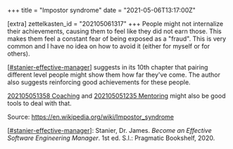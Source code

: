 +++
title = "Impostor syndrome"
date = "2021-05-06T13:17:00Z"

[extra]
zettelkasten_id = "202105061317"
+++
People might not internalize their achievements, causing them to feel like they did not earn those. This makes them feel a constant fear of being exposed as a "fraud". This is very common and I have no idea on how to avoid it (either for myself or for others).

[[#stanier-effective-manager](/zettelkasten/tags/stanier-effective-manager)] suggests in its 10th chapter that pairing different level people might show them how far they've come. The author also suggests reinforcing good achievements for these people.

[202105051358 Coaching](/zettelkasten/202105051358-coaching) and [202105051235 Mentoring](/zettelkasten/202105051235-mentoring) might also be good tools to deal with that.

Source:
https://en.wikipedia.org/wiki/Impostor_syndrome

[[#stanier-effective-manager](/zettelkasten/tags/stanier-effective-manager)]: Stanier, Dr. James. _Become an Effective Software Engineering Manager_. 1st ed. S.l.: Pragmatic Bookshelf, 2020.
